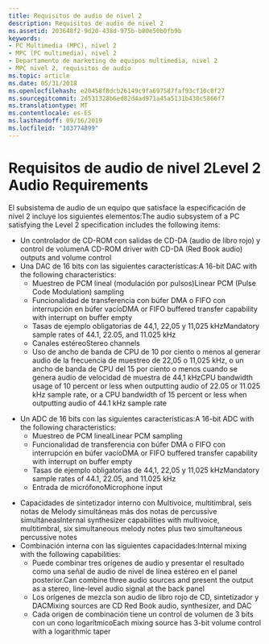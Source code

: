 ```yaml
---
title: Requisitos de audio de nivel 2
description: Requisitos de audio de nivel 2
ms.assetid: 203648f2-9d20-438d-975b-b80e50b0fb9b
keywords:
- PC Multimedia (MPC), nivel 2
- MPC (PC multimedia), nivel 2
- Departamento de marketing de equipos multimedia, nivel 2
- MPC nivel 2, requisitos de audio
ms.topic: article
ms.date: 05/31/2018
ms.openlocfilehash: e20458f8dcb26149c9fa697587faf93cf10c0f27
ms.sourcegitcommit: 2d531328b6ed82d4ad971a45a5131b430c5866f7
ms.translationtype: MT
ms.contentlocale: es-ES
ms.lasthandoff: 09/16/2019
ms.locfileid: "103774899"
---
```

# <a name="level-2-audio-requirements"></a><span data-ttu-id="5c582-107">Requisitos de audio de nivel 2</span><span class="sxs-lookup"><span data-stu-id="5c582-107">Level 2 Audio Requirements</span></span>

<span data-ttu-id="5c582-108">El subsistema de audio de un equipo que satisface la especificación de nivel 2 incluye los siguientes elementos:</span><span class="sxs-lookup"><span data-stu-id="5c582-108">The audio subsystem of a PC satisfying the Level 2 specification includes the following items:</span></span>

-   <span data-ttu-id="5c582-109">Un controlador de CD-ROM con salidas de CD-DA (audio de libro rojo) y control de volumen</span><span class="sxs-lookup"><span data-stu-id="5c582-109">A CD-ROM driver with CD-DA (Red Book audio) outputs and volume control</span></span>
-   <span data-ttu-id="5c582-110">Una DAC de 16 bits con las siguientes características:</span><span class="sxs-lookup"><span data-stu-id="5c582-110">A 16-bit DAC with the following characteristics:</span></span>
    -   <span data-ttu-id="5c582-111">Muestreo de PCM lineal (modulación por pulsos)</span><span class="sxs-lookup"><span data-stu-id="5c582-111">Linear PCM (Pulse Code Modulation) sampling</span></span>
    -   <span data-ttu-id="5c582-112">Funcionalidad de transferencia con búfer DMA o FIFO con interrupción en búfer vacío</span><span class="sxs-lookup"><span data-stu-id="5c582-112">DMA or FIFO buffered transfer capability with interrupt on buffer empty</span></span>
    -   <span data-ttu-id="5c582-113">Tasas de ejemplo obligatorias de 44,1, 22,05 y 11,025 kHz</span><span class="sxs-lookup"><span data-stu-id="5c582-113">Mandatory sample rates of 44.1, 22.05, and 11.025 kHz</span></span>
    -   <span data-ttu-id="5c582-114">Canales estéreo</span><span class="sxs-lookup"><span data-stu-id="5c582-114">Stereo channels</span></span>
    -   <span data-ttu-id="5c582-115">Uso de ancho de banda de CPU de 10 por ciento o menos al generar audio de la frecuencia de muestreo de 22,05 o 11,025 kHz, o un ancho de banda de CPU del 15 por ciento o menos cuando se genera audio de velocidad de muestra de 44,1 kHz</span><span class="sxs-lookup"><span data-stu-id="5c582-115">CPU bandwidth usage of 10 percent or less when outputting audio of 22.05 or 11.025 kHz sample rate, or a CPU bandwidth of 15 percent or less when outputting audio of 44.1 kHz sample rate</span></span>

<!-- -->

-   <span data-ttu-id="5c582-116">Un ADC de 16 bits con las siguientes características:</span><span class="sxs-lookup"><span data-stu-id="5c582-116">A 16-bit ADC with the following characteristics:</span></span>
    -   <span data-ttu-id="5c582-117">Muestreo de PCM lineal</span><span class="sxs-lookup"><span data-stu-id="5c582-117">Linear PCM sampling</span></span>
    -   <span data-ttu-id="5c582-118">Funcionalidad de transferencia con búfer DMA o FIFO con interrupción en búfer vacío</span><span class="sxs-lookup"><span data-stu-id="5c582-118">DMA or FIFO buffered transfer capability with interrupt on buffer empty</span></span>
    -   <span data-ttu-id="5c582-119">Tasas de ejemplo obligatorias de 44,1, 22,05 y 11,025 kHz</span><span class="sxs-lookup"><span data-stu-id="5c582-119">Mandatory sample rates of 44.1, 22.05, and 11.025 kHz</span></span>
    -   <span data-ttu-id="5c582-120">Entrada de micrófono</span><span class="sxs-lookup"><span data-stu-id="5c582-120">Microphone input</span></span>

<!-- -->

-   <span data-ttu-id="5c582-121">Capacidades de sintetizador interno con Multivoice, multitimbral, seis notas de Melody simultáneas más dos notas de percussive simultáneas</span><span class="sxs-lookup"><span data-stu-id="5c582-121">Internal synthesizer capabilities with multivoice, multitimbral, six simultaneous melody notes plus two simultaneous percussive notes</span></span>
-   <span data-ttu-id="5c582-122">Combinación interna con las siguientes capacidades:</span><span class="sxs-lookup"><span data-stu-id="5c582-122">Internal mixing with the following capabilities:</span></span>
    -   <span data-ttu-id="5c582-123">Puede combinar tres orígenes de audio y presentar el resultado como una señal de audio de nivel de línea estéreo en el panel posterior.</span><span class="sxs-lookup"><span data-stu-id="5c582-123">Can combine three audio sources and present the output as a stereo, line-level audio signal at the back panel</span></span>
    -   <span data-ttu-id="5c582-124">Los orígenes de mezcla son audio de libro rojo de CD, sintetizador y DAC</span><span class="sxs-lookup"><span data-stu-id="5c582-124">Mixing sources are CD Red Book audio, synthesizer, and DAC</span></span>
    -   <span data-ttu-id="5c582-125">Cada origen de combinación tiene un control de volumen de 3 bits con un cono logarítmico</span><span class="sxs-lookup"><span data-stu-id="5c582-125">Each mixing source has 3-bit volume control with a logarithmic taper</span></span>

 

 




